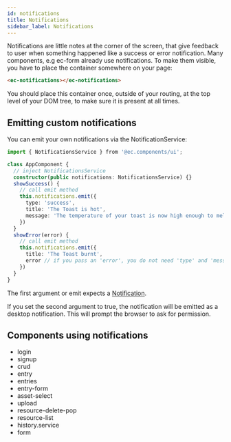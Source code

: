 ```yaml
---
id: notifications
title: Notifications
sidebar_label: Notifications
---
```


Notifications are little notes at the corner of the screen, that give feedback to user when something happened like a success or error notification. Many components, e.g ec-form already use notifications. To make them visible, you have to place the container somewhere on your page:

```html
<ec-notifications></ec-notifications>
```

You should place this container once, outside of your routing, at the top level of your DOM tree, to make sure it is present at all times.

## Emitting custom notifications

You can emit your own notifications via the NotificationService:

```ts
import { NotificationsService } from '@ec.components/ui';

class AppComponent {
  // inject NotificationsService
  constructor(public notifications: NotificationsService) {}
  showSuccess() {
    // call emit method
    this.notifications.emit({
      type: 'success',
      title: 'The Toast is hot',
      message: 'The temperature of your toast is now high enough to melt the butter'
    })
  }
  showError(error) {
    // call emit method
    this.notifications.emit({
      title: 'The Toast burnt',
      error // if you pass an 'error', you do not need 'type' and 'message'
    })
  }
}
```

The first argument or emit expects a [Notification](https://entrecode.github.io/ec.components/classes/Notification.html).

If you set the second argument to true, the notification will be emitted as a desktop notification. This will prompt the browser to ask for permission.

## Components using notifications

- login
- signup
- crud
- entry
- entries
- entry-form
- asset-select
- upload
- resource-delete-pop
- resource-list
- history.service
- form